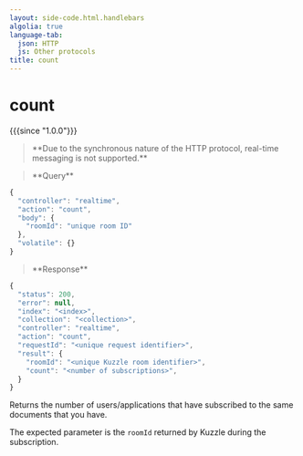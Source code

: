 ```yaml
---
layout: side-code.html.handlebars
algolia: true
language-tab:
  json: HTTP
  js: Other protocols
title: count
---
```



# count

{{{since "1.0.0"}}}



<blockquote class="json">
<p>
**Due to the synchronous nature of the HTTP protocol, real-time messaging is not supported.**
</p>
</blockquote>

<blockquote class="js">
<p>
**Query**
</p>
</blockquote>


```js
{
  "controller": "realtime",
  "action": "count",
  "body": {
    "roomId": "unique room ID"
  },
  "volatile": {}
}
```



<blockquote class="js">
<p>
**Response**
</p>
</blockquote>



```js
{
  "status": 200,
  "error": null,
  "index": "<index>",
  "collection": "<collection>",
  "controller": "realtime",
  "action": "count",
  "requestId": "<unique request identifier>",
  "result": {
    "roomId": "<unique Kuzzle room identifier>",
    "count": "<number of subscriptions>",
  }
}
```

Returns the number of users/applications that have subscribed to the same documents that you have.

The expected parameter is the `roomId` returned by Kuzzle during the subscription.
